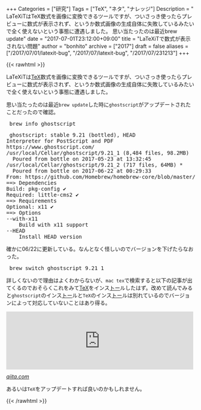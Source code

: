 +++
Categories = ["研究"]
Tags = ["TeX", "ネタ", "ナレッジ"]
Description = " LaTeXiTはTeX数式を画像に変換できるツールですが、ついさっき使ったらプレビューに数式が表示されず、というか数式画像の生成自体に失敗しているみたいで全く使えないという事態に遭遇しました。  思い当たったのは最近brew update"
date = "2017-07-01T23:12:00+09:00"
title = "LaTeXiTで数式が表示されない問題"
author = "bonhito"
archive = ["2017"]
draft = false
aliases = ["/2017/07/01/latexit-bug", "/2017/07/latexit-bug", "/2017/07/231213"]
+++

{{< rawhtml >}}
<body>
<p>LaTeXiTは<a class="keyword" href="http://d.hatena.ne.jp/keyword/TeX">TeX</a>数式を画像に変換できるツールですが、ついさっき使ったらプレビューに数式が表示されず、というか数式画像の生成自体に失敗しているみたいで全く使えないという事態に遭遇しました。</p>

<p>思い当たったのは最近<code>brew update</code>した時に<code>ghostscript</code>がアップデートされたことだったので確認。</p>

<pre class="code" data-lang="" data-unlink> brew info ghostscript </pre>




<pre class="code" data-lang="" data-unlink> ghostscript: stable 9.21 (bottled), HEAD
Interpreter for PostScript and PDF
https://www.ghostscript.com/
/usr/local/Cellar/ghostscript/9.21_1 (8,484 files, 98.2MB)
  Poured from bottle on 2017-05-23 at 13:32:45
/usr/local/Cellar/ghostscript/9.21_2 (717 files, 64MB) *
  Poured from bottle on 2017-06-22 at 00:29:33
From: https://github.com/Homebrew/homebrew-core/blob/master/Formula/ghostscript.rb
==&gt; Dependencies
Build: pkg-config ✔
Required: little-cms2 ✔
==&gt; Requirements
Optional: x11 ✔
==&gt; Options
--with-x11
    Build with x11 support
--HEAD
    Install HEAD version </pre>


<p>確かに06/22に更新している。なんとなく怪しいのでバージョンを下げたらなおった。</p>

<pre class="code" data-lang="" data-unlink> brew switch ghostscript 9.21_1  </pre>


<p>詳しくないので理由はよくわからないが、<code>mac tex</code>で検索すると以下の記事が出てくるのでおそらくこれをみて<a class="keyword" href="http://d.hatena.ne.jp/keyword/TeX">TeX</a>をインス<a class="keyword" href="http://d.hatena.ne.jp/keyword/%A5%C8%A1%BC">トー</a>ルしたはず。改めて読んでみると<code>ghostscript</code>のインス<a class="keyword" href="http://d.hatena.ne.jp/keyword/%A5%C8%A1%BC">トー</a>ルと<code>TeX</code>のインス<a class="keyword" href="http://d.hatena.ne.jp/keyword/%A5%C8%A1%BC">トー</a>ルは別れているのでバージョンによって対応していないことはあり得る。</p>

<p><iframe src="https://hatenablog-parts.com/embed?url=http%3A%2F%2Fqiita.com%2Fhideaki_polisci%2Fitems%2F3afd204449c6cdd995c9" title="El Capitan / SierraでTeX環境をゼロから構築する方法 - Qiita" class="embed-card embed-webcard" scrolling="no" frameborder="0" style="display: block; width: 100%; height: 155px; max-width: 500px; margin: 10px 0px;"></iframe><cite class="hatena-citation"><a href="http://qiita.com/hideaki_polisci/items/3afd204449c6cdd995c9">qiita.com</a></cite></p>

<p>あるいは<code>TeX</code>をアップデートすれば良いのかもしれません。</p>
</body>
{{< /rawhtml >}}
